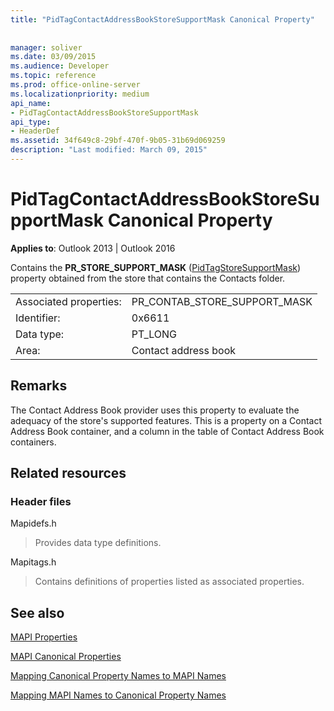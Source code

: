 ```yaml
---
title: "PidTagContactAddressBookStoreSupportMask Canonical Property"
 
 
manager: soliver
ms.date: 03/09/2015
ms.audience: Developer
ms.topic: reference
ms.prod: office-online-server
ms.localizationpriority: medium
api_name:
- PidTagContactAddressBookStoreSupportMask
api_type:
- HeaderDef
ms.assetid: 34f649c8-29bf-470f-9b05-31b69d069259
description: "Last modified: March 09, 2015"
---
```


# PidTagContactAddressBookStoreSupportMask Canonical Property

  
  
**Applies to**: Outlook 2013 | Outlook 2016 
  
Contains the **PR_STORE_SUPPORT_MASK** ([PidTagStoreSupportMask](pidtagcontactaddressbookstoresupportmask-canonical-property.md)) property obtained from the store that contains the Contacts folder.
  
|||
|:-----|:-----|
|Associated properties:  <br/> |PR_CONTAB_STORE_SUPPORT_MASK  <br/> |
|Identifier:  <br/> |0x6611  <br/> |
|Data type:  <br/> |PT_LONG  <br/> |
|Area:  <br/> |Contact address book  <br/> |
   
## Remarks

The Contact Address Book provider uses this property to evaluate the adequacy of the store's supported features. This is a property on a Contact Address Book container, and a column in the table of Contact Address Book containers.
  
## Related resources

### Header files

Mapidefs.h
  
> Provides data type definitions.
    
Mapitags.h
  
> Contains definitions of properties listed as associated properties.
    
## See also



[MAPI Properties](mapi-properties.md)
  
[MAPI Canonical Properties](mapi-canonical-properties.md)
  
[Mapping Canonical Property Names to MAPI Names](mapping-canonical-property-names-to-mapi-names.md)
  
[Mapping MAPI Names to Canonical Property Names](mapping-mapi-names-to-canonical-property-names.md)

